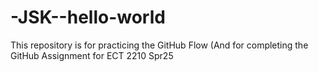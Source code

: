 # -JSK--hello-world
This repository is for practicing the GitHub Flow (And for completing the GitHub Assignment for ECT 2210 Spr25

